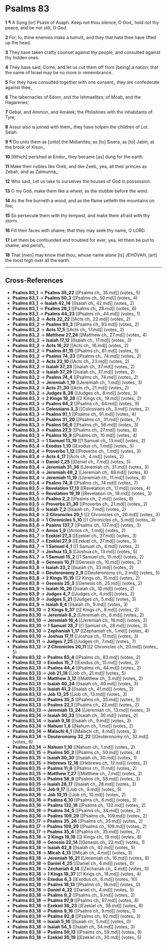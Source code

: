 # Psalms 83

**1** ¶ A Song [or] Psalm of Asaph. Keep not thou silence, O God_ hold not thy peace, and be not still, O God.

**2** For, lo, thine enemies make a tumult_ and they that hate thee have lifted up the head.

**3** They have taken crafty counsel against thy people, and consulted against thy hidden ones.

**4** They have said, Come, and let us cut them off from [being] a nation; that the name of Israel may be no more in remembrance.

**5** For they have consulted together with one consent_ they are confederate against thee_

**6** The tabernacles of Edom, and the Ishmaelites; of Moab, and the Hagarenes;

**7** Gebal, and Ammon, and Amalek; the Philistines with the inhabitants of Tyre;

**8** Assur also is joined with them_ they have holpen the children of Lot. Selah.

**9** ¶ Do unto them as [unto] the Midianites; as [to] Sisera, as [to] Jabin, at the brook of Kison_

**10** [Which] perished at Endor_ they became [as] dung for the earth.

**11** Make their nobles like Oreb, and like Zeeb_ yea, all their princes as Zebah, and as Zalmunna_

**12** Who said, Let us take to ourselves the houses of God in possession.

**13** O my God, make them like a wheel; as the stubble before the wind.

**14** As the fire burneth a wood, and as the flame setteth the mountains on fire;

**15** So persecute them with thy tempest, and make them afraid with thy storm.

**16** Fill their faces with shame; that they may seek thy name, O LORD.

**17** Let them be confounded and troubled for ever; yea, let them be put to shame, and perish_

**18** That [men] may know that thou, whose name alone [is] JEHOVAH, [art] the most high over all the earth.

---

## Cross-References

- **Psalms 83_1** → **Psalms 35_22** [[Psalms ch_ 35.md]] (votes_ 5)
- **Psalms 83_1** → **Psalms 50_3** [[Psalms ch_ 50.md]] (votes_ 4)
- **Psalms 83_1** → **Isaiah 42_14** [[Isaiah ch_ 42.md]] (votes_ 2)
- **Psalms 83_1** → **Psalms 28_1** [[Psalms ch_ 28.md]] (votes_ 6)
- **Psalms 83_1** → **Psalms 44_23** [[Psalms ch_ 44.md]] (votes_ 1)
- **Psalms 83_2** → **Acts 22_22** [[Acts ch_ 22.md]] (votes_ 2)
- **Psalms 83_2** → **Psalms 93_3** [[Psalms ch_ 93.md]] (votes_ 2)
- **Psalms 83_2** → **Acts 17_5** [[Acts ch_ 17.md]] (votes_ 2)
- **Psalms 83_2** → **Matthew 27_24** [[Matthew ch_ 27.md]] (votes_ 4)
- **Psalms 83_2** → **Isaiah 17_12** [[Isaiah ch_ 17.md]] (votes_ 3)
- **Psalms 83_2** → **Acts 16_22** [[Acts ch_ 16.md]] (votes_ 2)
- **Psalms 83_2** → **Psalms 81_15** [[Psalms ch_ 81.md]] (votes_ 5)
- **Psalms 83_2** → **Psalms 74_23** [[Psalms ch_ 74.md]] (votes_ 2)
- **Psalms 83_2** → **Acts 23_10** [[Acts ch_ 23.md]] (votes_ 2)
- **Psalms 83_2** → **Isaiah 37_23** [[Isaiah ch_ 37.md]] (votes_ 2)
- **Psalms 83_2** → **Isaiah 37_29** [[Isaiah ch_ 37.md]] (votes_ 2)
- **Psalms 83_2** → **Psalms 74_4** [[Psalms ch_ 74.md]] (votes_ 2)
- **Psalms 83_2** → **Jeremiah 1_19** [[Jeremiah ch_ 1.md]] (votes_ 3)
- **Psalms 83_2** → **Acts 21_30** [[Acts ch_ 21.md]] (votes_ 2)
- **Psalms 83_2** → **Judges 8_28** [[Judges ch_ 8.md]] (votes_ 3)
- **Psalms 83_2** → **2 Kings 19_28** [[2 Kings ch_ 19.md]] (votes_ 2)
- **Psalms 83_3** → **Psalms 64_2** [[Psalms ch_ 64.md]] (votes_ 9)
- **Psalms 83_3** → **Colossians 3_3** [[Colossians ch_ 3.md]] (votes_ 2)
- **Psalms 83_3** → **Psalms 91_1** [[Psalms ch_ 91.md]] (votes_ 4)
- **Psalms 83_3** → **Psalms 31_20** [[Psalms ch_ 31.md]] (votes_ 7)
- **Psalms 83_3** → **Psalms 56_6** [[Psalms ch_ 56.md]] (votes_ 3)
- **Psalms 83_3** → **Psalms 27_5** [[Psalms ch_ 27.md]] (votes_ 8)
- **Psalms 83_3** → **Psalms 10_9** [[Psalms ch_ 10.md]] (votes_ 4)
- **Psalms 83_3** → **1 Samuel 13_19** [[1 Samuel ch_ 13.md]] (votes_ 2)
- **Psalms 83_4** → **Exodus 1_10** [[Exodus ch_ 1.md]] (votes_ 5)
- **Psalms 83_4** → **Proverbs 1_12** [[Proverbs ch_ 1.md]] (votes_ 3)
- **Psalms 83_4** → **Acts 4_17** [[Acts ch_ 4.md]] (votes_ 2)
- **Psalms 83_4** → **Daniel 7_25** [[Daniel ch_ 7.md]] (votes_ 5)
- **Psalms 83_4** → **Jeremiah 31_36** [[Jeremiah ch_ 31.md]] (votes_ 3)
- **Psalms 83_4** → **Jeremiah 48_2** [[Jeremiah ch_ 48.md]] (votes_ 8)
- **Psalms 83_4** → **Jeremiah 11_19** [[Jeremiah ch_ 11.md]] (votes_ 8)
- **Psalms 83_4** → **Psalms 74_8** [[Psalms ch_ 74.md]] (votes_ 7)
- **Psalms 83_5** → **Revelation 17_13** [[Revelation ch_ 17.md]] (votes_ 4)
- **Psalms 83_5** → **Revelation 19_19** [[Revelation ch_ 19.md]] (votes_ 3)
- **Psalms 83_5** → **Psalms 2_2** [[Psalms ch_ 2.md]] (votes_ 8)
- **Psalms 83_5** → **Proverbs 21_30** [[Proverbs ch_ 21.md]] (votes_ 2)
- **Psalms 83_5** → **Isaiah 7_2** [[Isaiah ch_ 7.md]] (votes_ 2)
- **Psalms 83_6** → **2 Chronicles 20_1** [[2 Chronicles ch_ 20.md]] (votes_ 3)
- **Psalms 83_6** → **1 Chronicles 5_10** [[1 Chronicles ch_ 5.md]] (votes_ 4)
- **Psalms 83_6** → **Psalms 137_7** [[Psalms ch_ 137.md]] (votes_ 3)
- **Psalms 83_7** → **Amos 1_9** [[Amos ch_ 1.md]] (votes_ 2)
- **Psalms 83_7** → **Ezekiel 27_3** [[Ezekiel ch_ 27.md]] (votes_ 3)
- **Psalms 83_7** → **Ezekiel 27_9** [[Ezekiel ch_ 27.md]] (votes_ 3)
- **Psalms 83_7** → **1 Samuel 4_1** [[1 Samuel ch_ 4.md]] (votes_ 2)
- **Psalms 83_7** → **Joshua 13_5** [[Joshua ch_ 13.md]] (votes_ 5)
- **Psalms 83_7** → **1 Samuel 15_2** [[1 Samuel ch_ 15.md]] (votes_ 2)
- **Psalms 83_8** → **Genesis 10_11** [[Genesis ch_ 10.md]] (votes_ 2)
- **Psalms 83_8** → **Isaiah 33_2** [[Isaiah ch_ 33.md]] (votes_ 2)
- **Psalms 83_8** → **Deuteronomy 2_9** [[Deuteronomy ch_ 2.md]] (votes_ 5)
- **Psalms 83_8** → **2 Kings 15_19** [[2 Kings ch_ 15.md]] (votes_ 2)
- **Psalms 83_8** → **Genesis 25_3** [[Genesis ch_ 25.md]] (votes_ 2)
- **Psalms 83_9** → **Isaiah 10_26** [[Isaiah ch_ 10.md]] (votes_ 2)
- **Psalms 83_9** → **Judges 4_7** [[Judges ch_ 4.md]] (votes_ 2)
- **Psalms 83_9** → **Judges 5_21** [[Judges ch_ 5.md]] (votes_ 3)
- **Psalms 83_9** → **Isaiah 9_4** [[Isaiah ch_ 9.md]] (votes_ 3)
- **Psalms 83_10** → **2 Kings 9_37** [[2 Kings ch_ 9.md]] (votes_ 2)
- **Psalms 83_10** → **Jeremiah 8_2** [[Jeremiah ch_ 8.md]] (votes_ 2)
- **Psalms 83_10** → **Jeremiah 16_4** [[Jeremiah ch_ 16.md]] (votes_ 2)
- **Psalms 83_10** → **1 Samuel 28_7** [[1 Samuel ch_ 28.md]] (votes_ 3)
- **Psalms 83_10** → **Zephaniah 1_17** [[Zephaniah ch_ 1.md]] (votes_ 4)
- **Psalms 83_10** → **Joshua 17_11** [[Joshua ch_ 17.md]] (votes_ 3)
- **Psalms 83_11** → **Judges 7_25** [[Judges ch_ 7.md]] (votes_ 7)
- **Psalms 83_12** → **2 Chronicles 20_11** [[2 Chronicles ch_ 20.md]] (votes_ 5)
- **Psalms 83_12** → **Psalms 83_4** [[Psalms ch_ 83.md]] (votes_ 2)
- **Psalms 83_13** → **Exodus 15_7** [[Exodus ch_ 15.md]] (votes_ 2)
- **Psalms 83_13** → **Psalms 44_4** [[Psalms ch_ 44.md]] (votes_ 2)
- **Psalms 83_13** → **Job 21_18** [[Job ch_ 21.md]] (votes_ 5)
- **Psalms 83_13** → **Matthew 3_12** [[Matthew ch_ 3.md]] (votes_ 2)
- **Psalms 83_13** → **Isaiah 40_24** [[Isaiah ch_ 40.md]] (votes_ 3)
- **Psalms 83_13** → **Isaiah 41_2** [[Isaiah ch_ 41.md]] (votes_ 2)
- **Psalms 83_13** → **Job 13_25** [[Job ch_ 13.md]] (votes_ 3)
- **Psalms 83_13** → **Psalms 35_5** [[Psalms ch_ 35.md]] (votes_ 5)
- **Psalms 83_13** → **Psalms 22_1** [[Psalms ch_ 22.md]] (votes_ 2)
- **Psalms 83_13** → **Jeremiah 13_24** [[Jeremiah ch_ 13.md]] (votes_ 3)
- **Psalms 83_14** → **Isaiah 30_33** [[Isaiah ch_ 30.md]] (votes_ 2)
- **Psalms 83_14** → **Isaiah 9_18** [[Isaiah ch_ 9.md]] (votes_ 3)
- **Psalms 83_14** → **Nahum 1_6** [[Nahum ch_ 1.md]] (votes_ 2)
- **Psalms 83_14** → **Malachi 4_1** [[Malachi ch_ 4.md]] (votes_ 3)
- **Psalms 83_14** → **Deuteronomy 32_22** [[Deuteronomy ch_ 32.md]] (votes_ 6)
- **Psalms 83_14** → **Nahum 1_10** [[Nahum ch_ 1.md]] (votes_ 2)
- **Psalms 83_15** → **Psalms 50_3** [[Psalms ch_ 50.md]] (votes_ 4)
- **Psalms 83_15** → **Isaiah 30_30** [[Isaiah ch_ 30.md]] (votes_ 1)
- **Psalms 83_15** → **Hebrews 12_18** [[Hebrews ch_ 12.md]] (votes_ 2)
- **Psalms 83_15** → **Psalms 11_6** [[Psalms ch_ 11.md]] (votes_ 2)
- **Psalms 83_15** → **Matthew 7_27** [[Matthew ch_ 7.md]] (votes_ 2)
- **Psalms 83_15** → **Psalms 58_9** [[Psalms ch_ 58.md]] (votes_ 3)
- **Psalms 83_15** → **Isaiah 28_17** [[Isaiah ch_ 28.md]] (votes_ 3)
- **Psalms 83_15** → **Job 9_17** [[Job ch_ 9.md]] (votes_ 5)
- **Psalms 83_16** → **Job 10_15** [[Job ch_ 10.md]] (votes_ 2)
- **Psalms 83_16** → **Psalms 6_10** [[Psalms ch_ 6.md]] (votes_ 3)
- **Psalms 83_16** → **Psalms 132_18** [[Psalms ch_ 132.md]] (votes_ 2)
- **Psalms 83_16** → **Psalms 34_5** [[Psalms ch_ 34.md]] (votes_ 2)
- **Psalms 83_16** → **Psalms 109_29** [[Psalms ch_ 109.md]] (votes_ 2)
- **Psalms 83_17** → **Psalms 35_26** [[Psalms ch_ 35.md]] (votes_ 2)
- **Psalms 83_17** → **Psalms 109_29** [[Psalms ch_ 109.md]] (votes_ 2)
- **Psalms 83_17** → **Psalms 35_4** [[Psalms ch_ 35.md]] (votes_ 7)
- **Psalms 83_18** → **2 Kings 19_19** [[2 Kings ch_ 19.md]] (votes_ 8)
- **Psalms 83_18** → **Genesis 22_14** [[Genesis ch_ 22.md]] (votes_ 1)
- **Psalms 83_18** → **Isaiah 42_8** [[Isaiah ch_ 42.md]] (votes_ 5)
- **Psalms 83_18** → **Micah 4_13** [[Micah ch_ 4.md]] (votes_ 3)
- **Psalms 83_18** → **Jeremiah 16_21** [[Jeremiah ch_ 16.md]] (votes_ 8)
- **Psalms 83_18** → **Daniel 4_25** [[Daniel ch_ 4.md]] (votes_ 0)
- **Psalms 83_18** → **Zechariah 4_14** [[Zechariah ch_ 4.md]] (votes_ 0)
- **Psalms 83_18** → **1 Kings 18_37** [[1 Kings ch_ 18.md]] (votes_ 4)
- **Psalms 83_18** → **Exodus 6_3** [[Exodus ch_ 6.md]] (votes_ 10)
- **Psalms 83_18** → **Psalms 18_13** [[Psalms ch_ 18.md]] (votes_ 0)
- **Psalms 83_18** → **Daniel 4_32** [[Daniel ch_ 4.md]] (votes_ 5)
- **Psalms 83_18** → **Psalms 9_2** [[Psalms ch_ 9.md]] (votes_ 2)
- **Psalms 83_18** → **Psalms 97_9** [[Psalms ch_ 97.md]] (votes_ 8)
- **Psalms 83_18** → **Ezekiel 38_23** [[Ezekiel ch_ 38.md]] (votes_ 8)
- **Psalms 83_18** → **Psalms 9_16** [[Psalms ch_ 9.md]] (votes_ 1)
- **Psalms 83_18** → **Psalms 92_8** [[Psalms ch_ 92.md]] (votes_ 3)
- **Psalms 83_18** → **Isaiah 5_16** [[Isaiah ch_ 5.md]] (votes_ 0)
- **Psalms 83_18** → **Isaiah 54_5** [[Isaiah ch_ 54.md]] (votes_ 3)
- **Psalms 83_18** → **Psalms 59_13** [[Psalms ch_ 59.md]] (votes_ 9)
- **Psalms 83_18** → **Ezekiel 30_19** [[Ezekiel ch_ 30.md]] (votes_ 5)
